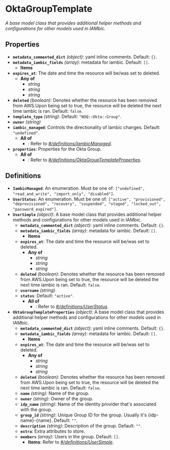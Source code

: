 # OktaGroupTemplate

*A base model class that provides additional helper methods and
configurations for other models used in IAMbic.*

## Properties

- **`metadata_commented_dict`** *(object)*: yaml inline comments. Default: `{}`.
- **`metadata_iambic_fields`** *(array)*: metadata for iambic. Default: `[]`.
  - **Items**
- **`expires_at`**: The date and time the resource will be/was set to deleted.
  - **Any of**
    - *string*
    - *string*
    - *string*
- **`deleted`** *(boolean)*: Denotes whether the resource has been removed from AWS.Upon being set to true, the resource will be deleted the next time iambic is ran. Default: `false`.
- **`template_type`** *(string)*: Default: `"NOQ::Okta::Group"`.
- **`owner`** *(string)*
- **`iambic_managed`**: Controls the directionality of Iambic changes. Default: `"undefined"`.
  - **All of**
    - : Refer to *[#/definitions/IambicManaged](#definitions/IambicManaged)*.
- **`properties`**: Properties for the Okta Group.
  - **All of**
    - : Refer to *[#/definitions/OktaGroupTemplateProperties](#definitions/OktaGroupTemplateProperties)*.
## Definitions

- <a id="definitions/IambicManaged"></a>**`IambicManaged`**: An enumeration. Must be one of: `["undefined", "read_and_write", "import_only", "disabled"]`.
- <a id="definitions/UserStatus"></a>**`UserStatus`**: An enumeration. Must be one of: `["active", "provisioned", "deprovisioned", "recovery", "suspended", "staged", "locked_out", "password_expired"]`.
- <a id="definitions/UserSimple"></a>**`UserSimple`** *(object)*: A base model class that provides additional helper methods and
configurations for other models used in IAMbic.
  - **`metadata_commented_dict`** *(object)*: yaml inline comments. Default: `{}`.
  - **`metadata_iambic_fields`** *(array)*: metadata for iambic. Default: `[]`.
    - **Items**
  - **`expires_at`**: The date and time the resource will be/was set to deleted.
    - **Any of**
      - *string*
      - *string*
      - *string*
  - **`deleted`** *(boolean)*: Denotes whether the resource has been removed from AWS.Upon being set to true, the resource will be deleted the next time iambic is ran. Default: `false`.
  - **`username`** *(string)*
  - **`status`**: Default: `"active"`.
    - **All of**
      - : Refer to *[#/definitions/UserStatus](#definitions/UserStatus)*.
- <a id="definitions/OktaGroupTemplateProperties"></a>**`OktaGroupTemplateProperties`** *(object)*: A base model class that provides additional helper methods and
configurations for other models used in IAMbic.
  - **`metadata_commented_dict`** *(object)*: yaml inline comments. Default: `{}`.
  - **`metadata_iambic_fields`** *(array)*: metadata for iambic. Default: `[]`.
    - **Items**
  - **`expires_at`**: The date and time the resource will be/was set to deleted.
    - **Any of**
      - *string*
      - *string*
      - *string*
  - **`deleted`** *(boolean)*: Denotes whether the resource has been removed from AWS.Upon being set to true, the resource will be deleted the next time iambic is ran. Default: `false`.
  - **`name`** *(string)*: Name of the group.
  - **`owner`** *(string)*: Owner of the group.
  - **`idp_name`** *(string)*: Name of the identity provider that's associated with the group.
  - **`group_id`** *(string)*: Unique Group ID for the group. Usually it's {idp-name}-{name}. Default: `""`.
  - **`description`** *(string)*: Description of the group. Default: `""`.
  - **`extra`**: Extra attributes to store.
  - **`members`** *(array)*: Users in the group. Default: `[]`.
    - **Items**: Refer to *[#/definitions/UserSimple](#definitions/UserSimple)*.
